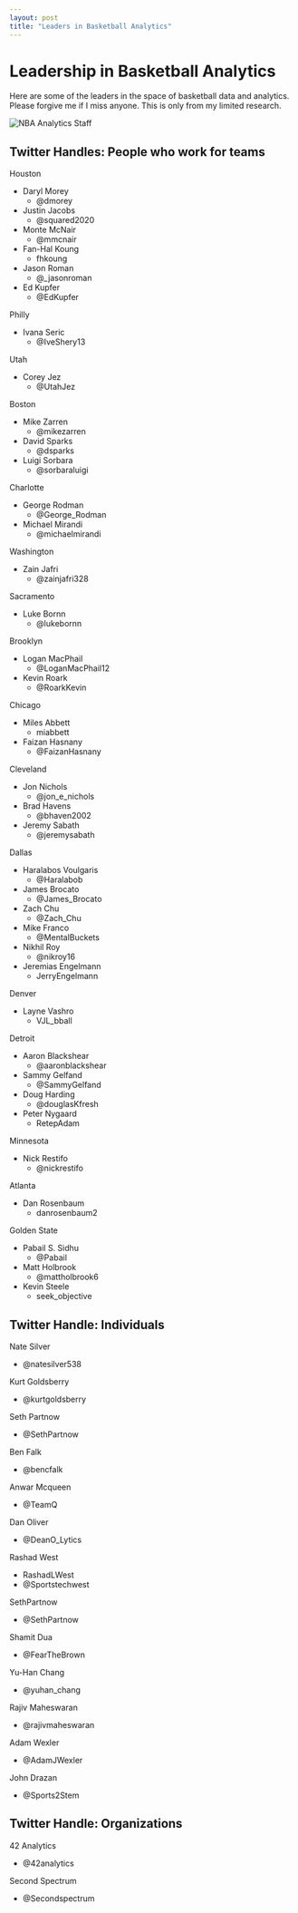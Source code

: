 ```yaml
---
layout: post
title: "Leaders in Basketball Analytics"
---
```


# Leadership in Basketball Analytics 

Here are some of the leaders in the space of basketball data and analytics.  Please forgive me if I miss anyone.  This is only from my limited research.  

![NBA Analytics Staff]({{site.url}}{{site.baseurl}}/assets/img/blog-img/NBA-analytics-staffers-8-3.png?raw=true)


## Twitter Handles: People who work for teams

Houston
- Daryl Morey 
  - @dmorey 
- Justin Jacobs 
  - @squared2020
- Monte McNair 
  - @mmcnair
- Fan-Hal Koung 
  - fhkoung
- Jason Roman 
  - @_jasonroman
- Ed Kupfer 
  - @EdKupfer

Philly 
- Ivana Seric 
  - @IveShery13 

Utah 
- Corey Jez
  - @UtahJez

Boston
- Mike Zarren
  - @mikezarren
- David Sparks 
  - @dsparks
- Luigi Sorbara 
  - @sorbaraluigi

Charlotte
- George Rodman
  - @George_Rodman
- Michael Mirandi  
  - @michaelmirandi
  
Washington 
- Zain Jafri 
  - @zainjafri328
  
Sacramento
- Luke Bornn 
  - @lukebornn
  
Brooklyn 
- Logan MacPhail
  - @LoganMacPhail12
- Kevin Roark
  - @RoarkKevin

Chicago 
- Miles Abbett 
  - miabbett
- Faizan Hasnany 
  - @FaizanHasnany

Cleveland 
- Jon Nichols 
  - @jon_e_nichols
- Brad Havens 
  - @bhaven2002
- Jeremy Sabath 
  - @jeremysabath

Dallas
- Haralabos Voulgaris
  - @Haralabob
- James Brocato 
  - @James_Brocato
- Zach Chu 
  - @Zach_Chu
- Mike Franco
  - @MentalBuckets
- Nikhil Roy 
  - @nikroy16
- Jeremias Engelmann
  - JerryEngelmann

Denver
- Layne Vashro
  - VJL_bball
  
Detroit
- Aaron Blackshear 
  - @aaronblackshear
- Sammy Gelfand 
  - @SammyGelfand
- Doug Harding 
  - @douglasKfresh
- Peter Nygaard 
  - RetepAdam 


Minnesota
- Nick Restifo
  - @nickrestifo

Atlanta 
- Dan Rosenbaum 
  - danrosenbaum2 

Golden State
- Pabail S. Sidhu 
  - @Pabail 
- Matt Holbrook 
  - @mattholbrook6 
- Kevin Steele 
  - seek_objective 


## Twitter Handle: Individuals

Nate Silver
- @natesilver538 

Kurt Goldsberry
- @kurtgoldsberry

Seth Partnow
- @SethPartnow

Ben Falk
- @bencfalk

Anwar Mcqueen
- @TeamQ

Dan Oliver
- @DeanO_Lytics

Rashad West
- RashadLWest
- @Sportstechwest

SethPartnow
- @SethPartnow

Shamit Dua
- @FearTheBrown

Yu-Han Chang
- @yuhan_chang

Rajiv Maheswaran
- @rajivmaheswaran

Adam Wexler
- @AdamJWexler

John Drazan
- @Sports2Stem

## Twitter Handle: Organizations

42 Analytics
- @42analytics

Second Spectrum
- @Secondspectrum

